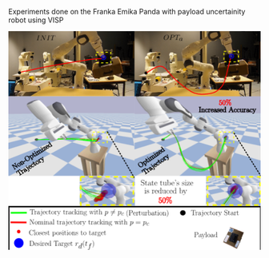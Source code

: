 Experiments done on the Franka Emika Panda with payload uncertainity robot using VISP

![Franka Robot](images/franka.png)
